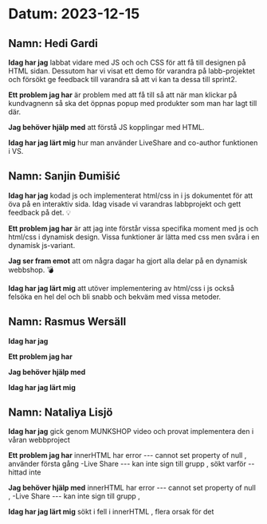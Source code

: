 # Datum: 2023-12-15

## Namn: Hedi Gardi

**Idag har jag** labbat vidare med JS och och CSS för att få till designen på HTML sidan. Dessutom har vi visat ett demo för varandra på labb-projektet och försökt ge feedback till varandra så att vi kan ta dessa till sprint2.

**Ett problem jag har** är  problem med att få till så att när man klickar på kundvagnenn så ska det öppnas popup med produkter som man har lagt till där. 

**Jag behöver hjälp med** att förstå JS kopplingar med HTML.

**Idag har jag lärt mig** hur man använder LiveShare and co-author funktionen i VS. 

## Namn: Sanjin Đumišić

**Idag har jag** kodad js och implementerat html/css in i js dokumentet för att öva på en interaktiv sida. Idag visade vi varandras labbprojekt och gett feedback på det. :bulb:

**Ett problem jag har** är att jag inte förstår vissa specifika moment med js och html/css i dynamisk design. Vissa 
funktioner är lätta med css men svåra i en dynamisk js-variant.

**Jag ser fram emot** att om några dagar ha gjort alla delar på en dynamisk webbshop. :bomb:

**Idag har jag lärt mig** att utöver implementering av html/css i js också felsöka en hel del och bli snabb och bekväm med vissa metoder.

## Namn: Rasmus Wersäll

**Idag har jag** 

**Ett problem jag har** 

**Jag behöver hjälp med** 

**Idag har jag lärt mig** 

## Namn: Nataliya Lisjö

**Idag har jag** gick genom MUNKSHOP video och provat implementera den i våran webbproject 

**Ett problem jag har** innerHTML har error --- cannot set property of null , använder första gång -Live Share --- kan inte sign till grupp , sökt varför -- hittad inte 

**Jag behöver hjälp med** innerHTML har error --- cannot set property of null  , -Live Share --- kan inte sign till grupp ,

**Idag har jag lärt mig** sökt i fell i innerHTML , flera  orsak för det
